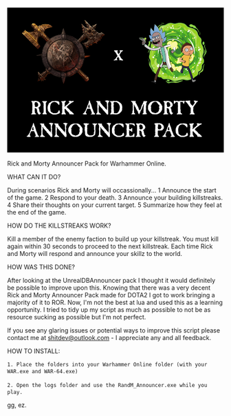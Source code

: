 <p align="center">
  <img src="https://github.com/TVBrowntown/RandM_Announcer/raw/main/images/01.png?raw=true" alt="Rick and Morty Announcer Pack"/>
</p>

Rick and Morty Announcer Pack for Warhammer Online.
 
WHAT CAN IT DO?
 
During scenarios Rick and Morty will occassionally...
1 Announce the start of the game.
2 Respond to your death.
3 Announce your building killstreaks.
4 Share their thoughts on your current target.
5 Summarize how they feel at the end of the game.

HOW DO THE KILLSTREAKS WORK?

Kill a member of the enemy faction to build up your killstreak. You must kill again within 30 seconds to proceed to the next killstreak. Each time Rick and Morty will respond and announce your skillz to the world.
	
HOW WAS THIS DONE?

After looking at the UnrealDBAnnouncer pack I thought it would definitely be possible to improve upon this. Knowing that there was a very decent Rick and Morty Announcer Pack made for DOTA2 I got to work bringing a majority of it to ROR. Now, I'm not the best at lua and used this as a learning opportunity. I tried to tidy up my script as much as possible to not be as resource sucking as possible but I'm not perfect.

If you see any glaring issues or potential ways to improve this script please contact me at shitdev@outlook.com - I appreciate any and all feedback.

HOW TO INSTALL:
	
	1. Place the folders into your Warhammer Online folder (with your WAR.exe and WAR-64.exe)
 
	2. Open the logs folder and use the RandM_Announcer.exe while you play.
	
gg, ez.
